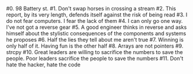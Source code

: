 #0. 98 Battery st.
#1. Don't swap horses in crossing a stream
#2. This report, by its very length, defends itself against the risk of being read
#3. I do not fear computers. I fear the lack of them
#4. I can only go one way. I've not got a reverse gear
#5. A good engineer thinks in reverse and asks himself about the stylistic consequences of the components and systems he proposes
#6. Half the lies they tell about me aren't true
#7. Winning is only half of it. Having fun is the other half
#8. Arrays are not pointers
#9. strcpy
#10. Great leaders are willing to sacrifice the numbers to save the people. Poor leaders sacrifice the people to save the numbers
#11. Don't hate the hacker, hate the code
